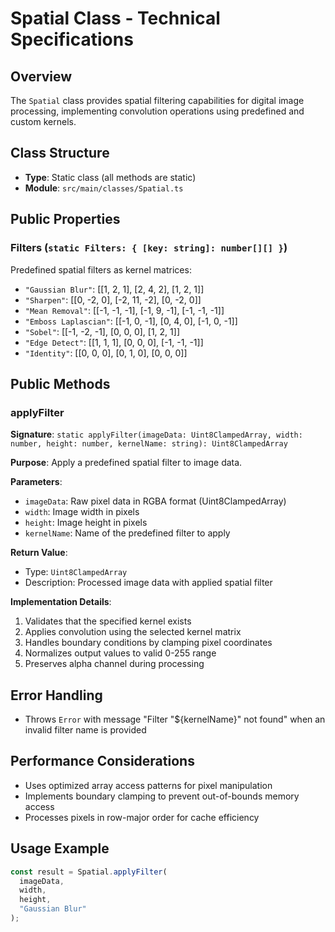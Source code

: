 # Spatial Class - Technical Specifications

## Overview
The `Spatial` class provides spatial filtering capabilities for digital image processing, implementing convolution operations using predefined and custom kernels.

## Class Structure
- **Type**: Static class (all methods are static)
- **Module**: `src/main/classes/Spatial.ts`

## Public Properties

### Filters (`static Filters: { [key: string]: number[][] }`)
Predefined spatial filters as kernel matrices:
- `"Gaussian Blur"`: [[1, 2, 1], [2, 4, 2], [1, 2, 1]]
- `"Sharpen"`: [[0, -2, 0], [-2, 11, -2], [0, -2, 0]]
- `"Mean Removal"`: [[-1, -1, -1], [-1, 9, -1], [-1, -1, -1]]
- `"Emboss Laplascian"`: [[-1, 0, -1], [0, 4, 0], [-1, 0, -1]]
- `"Sobel"`: [[-1, -2, -1], [0, 0, 0], [1, 2, 1]]
- `"Edge Detect"`: [[1, 1, 1], [0, 0, 0], [-1, -1, -1]]
- `"Identity"`: [[0, 0, 0], [0, 1, 0], [0, 0, 0]]

## Public Methods

### applyFilter
**Signature**: `static applyFilter(imageData: Uint8ClampedArray, width: number, height: number, kernelName: string): Uint8ClampedArray`

**Purpose**: Apply a predefined spatial filter to image data.

**Parameters**:
- `imageData`: Raw pixel data in RGBA format (Uint8ClampedArray)
- `width`: Image width in pixels
- `height`: Image height in pixels  
- `kernelName`: Name of the predefined filter to apply

**Return Value**: 
- Type: `Uint8ClampedArray`
- Description: Processed image data with applied spatial filter

**Implementation Details**:
1. Validates that the specified kernel exists
2. Applies convolution using the selected kernel matrix
3. Handles boundary conditions by clamping pixel coordinates
4. Normalizes output values to valid 0-255 range
5. Preserves alpha channel during processing

## Error Handling
- Throws `Error` with message "Filter "${kernelName}" not found" when an invalid filter name is provided

## Performance Considerations
- Uses optimized array access patterns for pixel manipulation
- Implements boundary clamping to prevent out-of-bounds memory access
- Processes pixels in row-major order for cache efficiency

## Usage Example
```typescript
const result = Spatial.applyFilter(
  imageData, 
  width, 
  height, 
  "Gaussian Blur"
);